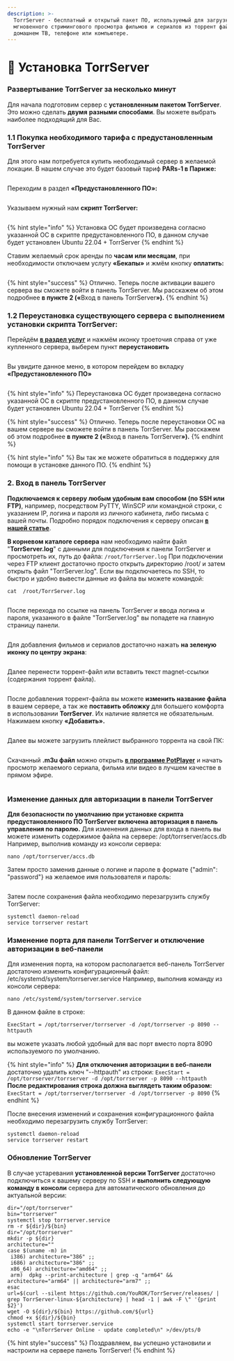 ```yaml
---
description: >-
  TorrServer - бесплатный и открытый пакет ПО, используемый для загрузки и
  мгновенного стримингового просмотра фильмов и сериалов из торрент файлов на
  домашнем ТВ, телефоне или компьютере.
---
```


# 🎦 Установка TorrServer

### Развертывание TorrServer за несколько минут

Для начала подготовим сервер с **установленным пакетом TorrServer**. Это можно сделать **двумя** **разными способами**. Вы можете выбрать наиболее подходящий для Вас.

### &#x20; 1.1 Покупка необходимого тарифа с предустановленным TorrServer <a href="#id-1.1-pokupka-neobkhodimogo-tarifa-s-predustanovlennym-torrserver" id="id-1.1-pokupka-neobkhodimogo-tarifa-s-predustanovlennym-torrserver"></a>



Для этого нам потребуется купить необходимый сервер в желаемой локации. В нашем случае это будет базовый тариф **PARs-1 в Париже:**

<figure><img src="../.gitbook/assets/image.png" alt=""><figcaption></figcaption></figure>

Переходим в раздел **«Предустановленного ПО»:**

<figure><img src="../.gitbook/assets/image (1).png" alt=""><figcaption></figcaption></figure>

Указываем нужный нам **скрипт TorrServer:**

<figure><img src="../.gitbook/assets/image (2).png" alt=""><figcaption></figcaption></figure>

{% hint style="info" %}
Установка ОС будет произведена согласно указанной ОС в скрипте предустановленного ПО, в данном случае будет установлен Ubuntu 22.04 + TorrServer
{% endhint %}

Ставим желаемый срок аренды по **часам или месяцам**, при необходимости отключаем услугу **«Бекапы»** и жмём кнопку **оплатить:**

<figure><img src="../.gitbook/assets/image (3).png" alt=""><figcaption></figcaption></figure>

{% hint style="success" %}
Отлично. Теперь после активации вашего сервера вы сможете войти в панель TorrServer. Мы расскажем об этом подробнее **в пункте 2 («**&#x412;ход в панель TorrServe&#x72;**»).**
{% endhint %}

### 1.2 Переустановка существующего сервера с выполнением установки скрипта TorrServer:

Перейдём [**в раздел услуг**](https://my.aeza.net/services) и нажмём иконку троеточия справа от уже купленного сервера, выберем пункт **переустановить**

<figure><img src="../.gitbook/assets/image (4).png" alt=""><figcaption></figcaption></figure>

Вы увидите данное меню, в котором перейдем во вкладку **«Предустановленного ПО»**

<figure><img src="../.gitbook/assets/image (5).png" alt=""><figcaption></figcaption></figure>

{% hint style="info" %}
Переустановка ОС будет произведена согласно указанной ОС в скрипте предустановленного ПО, в данном случае будет установлен Ubuntu 22.04 + TorrServer
{% endhint %}

{% hint style="success" %}
Отлично. Теперь после переустановки ОС на вашем сервере вы сможете войти в панель TorrServer. Мы расскажем об этом подробнее **в пункте 2 («**&#x412;ход в панель TorrServe&#x72;**»).**
{% endhint %}

{% hint style="info" %}
Вы так же можете обратиться в поддержку для помощи в установке данного ПО.
{% endhint %}

### 2. Вход в панель TorrServer

**Подключаемся к серверу любым удобным вам способом (по SSH или FTP)**, например, посредством PyTTY, WinSCP или командной строки, с указанием IP, логина и пароля из личного кабинета, либо письма с вашей почты. Подробно порядок подключения к серверу описан [**в нашей статье**](https://wiki.aeza.net/instrukcii-dlya-novichkov-windows-linux/kak-podklyuchitsya-po-ssh-i-sftp).

**В корневом каталоге сервера** нам необходимо найти файл "**TorrServer.log**" с данными для подключения к панели TorrServer и просмотреть их, путь до файла: `/root/TorrServer.log` При подключении через FTP клиент достаточно просто открыть директорию /root/ и затем открыть файл "TorrServer.log". Если вы подключаетесь по SSH, то быстро и удобно вывести данные из файла вы можете командой:

```
cat  /root/TorrServer.log
```

<figure><img src="../.gitbook/assets/image (6).png" alt=""><figcaption></figcaption></figure>

После перехода по ссылке на панель TorrServer и ввода логина и пароля, указанного в файле "TorrServer.log" вы попадете на главную страницу панели.

<figure><img src="../.gitbook/assets/image (7).png" alt=""><figcaption></figcaption></figure>

Для добавления фильмов и сериалов достаточно нажать **на зеленую иконку по центру экрана**:

<figure><img src="../.gitbook/assets/image (8).png" alt=""><figcaption></figcaption></figure>

Далее перенести торрент-файл или вставить текст magnet-ссылки (содержания торрент файла).

<figure><img src="../.gitbook/assets/image (11).png" alt=""><figcaption></figcaption></figure>



После добавления торрент-файла вы можете **изменить название файла** в вашем сервере, а так же **поставить обложку** для большего комфорта в использовании **TorrServer**. Их наличие является не обязательным. Нажимаем кнопку **«Добавить».**

<figure><img src="../.gitbook/assets/image (1).avif" alt=""><figcaption></figcaption></figure>

Далее вы можете загрузить плейлист выбранного торрента на свой ПК:

<figure><img src="../.gitbook/assets/image (12).png" alt=""><figcaption></figcaption></figure>

Скачанный **.m3u файл** можно открыть [**в программе PotPlayer**](https://potplayer.daum.net/) и начать просмотр желаемого сериала, фильма или видео в лучшем качестве в прямом эфире.

<figure><img src="../.gitbook/assets/image (13).png" alt=""><figcaption></figcaption></figure>

### Изменение данных для авторизации в панели TorrServer

**Для безопасности по умолчанию при установке скрипта предустановленного ПО TorrServer включена авторизация в панель управления по паролю.** Для изменения данных для входа в панель вы можете изменить содержимое файла на сервере: /opt/torrserver/accs.db Например, выполнив команду из консоли сервера:

```
nano /opt/torrserver/accs.db
```

Затем просто заменив данные о логине и пароле в формате {"admin": "password"} на желаемое имя пользователя и пароль:

<figure><img src="../.gitbook/assets/image (14).png" alt=""><figcaption></figcaption></figure>

Затем после сохранения файла необходимо перезагрузить службу TorrServer:

```
systemctl daemon-reload
service torrserver restart
```

### Изменение порта для панели TorrServer и отключение авторизации в веб-панели

Для изменения порта, на котором располагается веб-панель TorrServer достаточно изменить конфигурационный файл: /etc/systemd/system/torrserver.service Например, выполнив команду из консоли сервера:

```
nano /etc/systemd/system/torrserver.service
```

В данном файле в строке:

```
ExecStart = /opt/torrserver/torrserver -d /opt/torrserver -p 8090 --httpauth
```

вы можете указать любой удобный для вас порт вместо порта 8090 используемого по умолчанию.

{% hint style="info" %}
**Для отключения авторизации в веб-панели** достаточно удалить ключ "--httpauth" из строки: `ExecStart = /opt/torrserver/torrserver -d /opt/torrserver -p 8090 --httpauth` **После редактирования строка должна выглядеть таким образом:** `ExecStart = /opt/torrserver/torrserver -d /opt/torrserver -p 8090`
{% endhint %}

После внесения изменений и сохранения конфигурационного файла необходимо перезагрузить службу TorrServer:

```
systemctl daemon-reload
service torrserver restart
```

### Обновление TorrServer

В случае устаревания **установленной версии TorrServer** достаточно подключиться к вашему серверу по SSH и **выполнить следующую команду** **в консоли** сервера для автоматического обновления до актуальной версии:

```
dir="/opt/torrserver"
bin="torrserver"
systemctl stop torrserver.service
rm -r ${dir}/${bin}
dir="/opt/torrserver"
mkdir -p ${dir}
architecture=""
case $(uname -m) in
 i386) architecture="386" ;;
 i686) architecture="386" ;;
 x86_64) architecture="amd64" ;;
 arm)  dpkg --print-architecture | grep -q "arm64" && architecture="arm64" || architecture="arm7" ;;
esac
url=$(curl --silent https://github.com/YouROK/TorrServer/releases/ | grep TorrServer-linux-${architecture} | head -1 | awk -F \" '{print $2}')
wget -O ${dir}/${bin} https://github.com/${url}
chmod +x ${dir}/${bin}
systemctl start torrserver.service
echo -e "\nTorrServer Online - update completed\n" >/dev/pts/0
```

{% hint style="success" %}
Поздравляем, вы успешно установили и настроили на сервере панель TorrServer!
{% endhint %}
